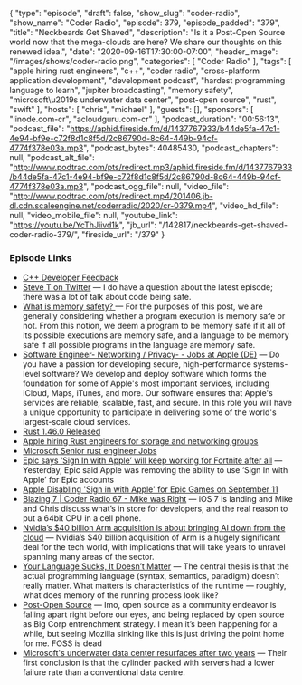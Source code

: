 {
  "type": "episode",
  "draft": false,
  "show_slug": "coder-radio",
  "show_name": "Coder Radio",
  "episode": 379,
  "episode_padded": "379",
  "title": "Neckbeards Get Shaved",
  "description": "Is it a Post-Open Source world now that the mega-clouds are here? We share our thoughts on this renewed idea.",
  "date": "2020-09-16T17:30:00-07:00",
  "header_image": "/images/shows/coder-radio.png",
  "categories": [
    "Coder Radio"
  ],
  "tags": [
    "apple hiring rust engineers",
    "c++",
    "coder radio",
    "cross-platform application development",
    "development podcast",
    "hardest programming language to learn",
    "jupiter broadcasting",
    "memory safety",
    "microsoft\u2019s underwater data center",
    "post-open source",
    "rust",
    "swift"
  ],
  "hosts": [
    "chris",
    "michael"
  ],
  "guests": [],
  "sponsors": [
    "linode.com-cr",
    "acloudguru.com-cr"
  ],
  "podcast_duration": "00:56:13",
  "podcast_file": "https://aphid.fireside.fm/d/1437767933/b44de5fa-47c1-4e94-bf9e-c72f8d1c8f5d/2c86790d-8c64-449b-94cf-4774f378e03a.mp3",
  "podcast_bytes": 40485430,
  "podcast_chapters": null,
  "podcast_alt_file": "http://www.podtrac.com/pts/redirect.mp3/aphid.fireside.fm/d/1437767933/b44de5fa-47c1-4e94-bf9e-c72f8d1c8f5d/2c86790d-8c64-449b-94cf-4774f378e03a.mp3",
  "podcast_ogg_file": null,
  "video_file": "http://www.podtrac.com/pts/redirect.mp4/201406.jb-dl.cdn.scaleengine.net/coderradio/2020/cr-0379.mp4",
  "video_hd_file": null,
  "video_mobile_file": null,
  "youtube_link": "https://youtu.be/YcThJiivd1k",
  "jb_url": "/142817/neckbeards-get-shaved-coder-radio-379/",
  "fireside_url": "/379"
}


### Episode Links

  * [C++ Developer Feedback](https://slexy.org/view/s26oEC1TWd "C++ Developer Feedback")
  * [Steve T on Twitter](https://twitter.com/SelSec2/status/1305466921089990657 "Steve T on Twitter") — I do have a question about the latest episode; there was a lot of talk about code being safe.
  * [What is memory safety? ](http://www.pl-enthusiast.net/2014/07/21/memory-safety/ "What is memory safety? ") — For the purposes of this post, we are generally considering whether a program execution is memory safe or not. From this notion, we deem a program to be memory safe if it all of its possible executions are memory safe, and a language to be memory safe if all possible programs in the language are memory safe.
  * [Software Engineer- Networking / Privacy- - Jobs at Apple (DE)](https://jobs.apple.com/de-de/details/200170723/software-engineer-networking-privacy "Software Engineer- Networking / Privacy- - Jobs at Apple \(DE\)") — Do you have a passion for developing secure, high-performance systems-level software? We develop and deploy software which forms the foundation for some of Apple's most important services, including iCloud, Maps, iTunes, and more. Our software ensures that Apple's services are reliable, scalable, fast, and secure. In this role you will have a unique opportunity to participate in delivering some of the world's largest-scale cloud services.
  * [Rust 1.46.0 Released](https://www.infoq.com/news/2020/09/rust-1-46-released/ "Rust 1.46.0 Released")
  * [Apple hiring Rust engineers for storage and networking groups](https://www.reddit.com/r/rust/comments/fkngza/apple_hiring_rust_engineers_for_storage_and/ "Apple hiring Rust engineers for storage and networking groups")
  * [Microsoft Senior rust engineer Jobs](https://www.glassdoor.com/Jobs/Microsoft-senior-rust-engineer-Jobs-EI_IE1651.0,9_KO10,30.htm "Microsoft Senior rust engineer Jobs")
  * [Epic says ‘Sign In with Apple’ will keep working for Fortnite after all](https://www.theverge.com/2020/9/10/21431396/epic-sign-in-with-apple-will-keep-working-fortnite "Epic says ‘Sign In with Apple’ will keep working for Fortnite after all") — Yesterday, Epic said Apple was removing the ability to use ‘Sign In with Apple’ for Epic accounts
  * [Apple Disabling 'Sign in with Apple' for Epic Games on September 11](https://www.macrumors.com/2020/09/09/sign-in-with-apple-epic-games-disabled/ "Apple Disabling 'Sign in with Apple' for Epic Games on September 11")
  * [Blazing 7 | Coder Radio 67 - Mike was Right](https://coder.show/67 "Blazing 7 | Coder Radio 67 - Mike was Right") — iOS 7 is landing and Mike and Chris discuss what’s in store for developers, and the real reason to put a 64bit CPU in a cell phone.
  * [Nvidia’s $40 billion Arm acquisition is about bringing AI down from the cloud](https://www.theverge.com/2020/9/14/21435890/nvidia-arm-acquisition-40-billion-ai-cloud-edge-why "Nvidia’s $40 billion Arm acquisition is about bringing AI down from the cloud") — Nvidia’s $40 billion acquisition of Arm is a hugely significant deal for the tech world, with implications that will take years to unravel spanning many areas of the sector.
  * [Your Language Sucks, It Doesn’t Matter](https://matklad.github.io//2020/09/13/your-language-sucks.html "Your Language Sucks, It Doesn’t Matter") — The central thesis is that the actual programming language (syntax, semantics, paradigm) doesn’t really matter. What matters is characteristics of the runtime — roughly, what does memory of the running process look like?
  * [Post-Open Source](https://www.boringcactus.com/2020/08/13/post-open-source.html "Post-Open Source") — Imo, open source as a community endeavor is falling apart right before our eyes, and being replaced by open source as Big Corp entrenchment strategy. I mean it’s been happening for a while, but seeing Mozilla sinking like this is just driving the point home for me. FOSS is dead
  * [Microsoft's underwater data center resurfaces after two years](https://www.bbc.com/news/technology-54146718 "Microsoft's underwater data center resurfaces after two years") — Their first conclusion is that the cylinder packed with servers had a lower failure rate than a conventional data centre.


